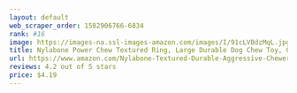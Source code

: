 ```yaml
---
layout: default 
﻿web_scraper_order: 1582906766-6834
rank: #16
image: https://images-na.ssl-images-amazon.com/images/I/91cLVBdzMqL.jpg
title: Nylabone Power Chew Textured Ring, Large Durable Dog Chew Toy, Great for Aggressive…
url: https://www.amazon.com/Nylabone-Textured-Durable-Aggressive-Chewers/dp/B003SN5YKC/ref=zg_mw_pet-supplies_16?_encoding=UTF8&psc=1&refRID=1681C9HM719PR5VMS4KX
reviews: 4.2 out of 5 stars
price: $4.19 
---
```

